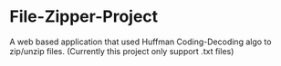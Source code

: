 # File-Zipper-Project
A web based application that used Huffman Coding-Decoding algo to zip/unzip files. (Currently this project only support .txt files)

